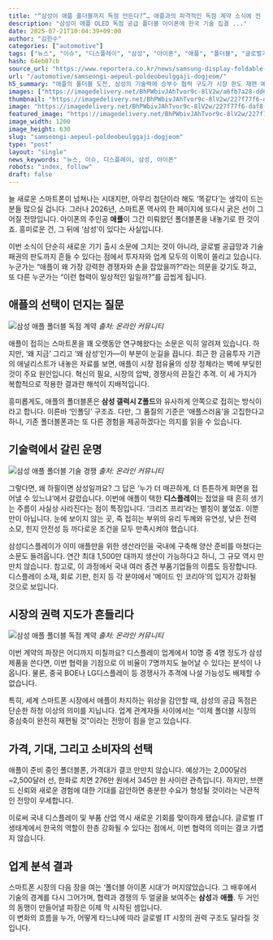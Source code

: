 ```yaml
---
title: "“삼성이 애플 폴더블까지 독점 만든다?”… 애플과의 파격적인 독점 계약 소식에 전 세계 ‘발칵’"
description: "삼성이 애플 OLED 독점 공급 폴더블 아이폰에 한국 기술 집결 ..."
date: 2025-07-21T10:04:39+09:00
author: "김한수"
categories: ["automotive"]
tags: ["뉴스", "이슈", "디스플레이", "삼성", "아이폰", "애플", "폴더블", "글로벌기술패권", "산업지형재편"]
hash: 64eb87cb
source_url: "https://www.reportera.co.kr/news/samsung-display-foldable-iphone/"
url: "/automotive/samseongi-aepeul-poldeobeulggaji-dogjeom/"
h5_summary: "애플의 폴더블 도전, 삼성의 기술력에 승부수 협력 구도가 시장 판도 재편 예고"
images: ["https://imagedelivery.net/BhPWbivJAhTvor9c-8lV2w/a6fb7a28-dd64-450b-6402-2e0846192300/public", "https://imagedelivery.net/BhPWbivJAhTvor9c-8lV2w/52a452d8-abc7-4adc-673b-991ac654fb00/public", "https://imagedelivery.net/BhPWbivJAhTvor9c-8lV2w/227f77f6-daf8-4710-53ab-cfa891a6f800/public", "https://imagedelivery.net/BhPWbivJAhTvor9c-8lV2w/a8794c93-31dd-4bce-257c-b1df0ea43100/public"]
thumbnail: "https://imagedelivery.net/BhPWbivJAhTvor9c-8lV2w/227f77f6-daf8-4710-53ab-cfa891a6f800/public"
image: "https://imagedelivery.net/BhPWbivJAhTvor9c-8lV2w/227f77f6-daf8-4710-53ab-cfa891a6f800/public"
featured_image: "https://imagedelivery.net/BhPWbivJAhTvor9c-8lV2w/227f77f6-daf8-4710-53ab-cfa891a6f800/public"
image_width: 1200
image_height: 630
slug: "samseongi-aepeul-poldeobeulggaji-dogjeom"
type: "post"
layout: "single"
news_keywords: "뉴스, 이슈, 디스플레이, 삼성, 아이폰"
robots: "index, follow"
draft: false
---
```


늘 새로운 스마트폰이 넘쳐나는 시대지만, 아무리 첨단이라 해도 ‘똑같다’는 생각이 드는 분들 많으실 겁니다. 그러나 2026년, 스마트폰 역사의 한 페이지에 또다시 굵은 선이 그어질 전망입니다. 아이폰의 주인공 **애플**이 그간 미뤄왔던 폴더블폰을 내놓기로 한 것이죠. 흥미로운 건, 그 뒤에 ‘삼성’이 있다는 사실입니다.

이번 소식이 단순히 새로운 기기 출시 소문에 그치는 것이 아니라, 글로벌 공급망과 기술 패권의 판도까지 흔들 수 있다는 점에서 투자자와 업계 모두의 이목이 쏠리고 있습니다. 누군가는 “애플이 왜 가장 강력한 경쟁자와 손을 잡았을까?”라는 의문을 갖기도 하고, 또 다른 누군가는 “이런 협력이 일상적인 일일까?”를 곱씹게 됩니다.

## 애플의 선택이 던지는 질문

![삼성 애플 폴더블 독점 계약](https://imagedelivery.net/BhPWbivJAhTvor9c-8lV2w/a8794c93-31dd-4bce-257c-b1df0ea43100/public)
*출처: 온라인 커뮤니티*


애플이 접히는 스마트폰을 꽤 오랫동안 연구해왔다는 소문은 익히 알려져 있습니다. 하지만, ‘왜 지금’ 그리고 ‘왜 삼성’인가—이 부분이 눈길을 끕니다. 최근 한 금융투자 기관의 애널리스트가 내놓은 자료를 보면, 애플이 시장 점유율의 성장 정체라는 벽에 부딪힌 것이 주요 원인입니다. 혁신의 필요, 시장의 압박, 경쟁사의 끈질긴 추격. 이 세 가지가 복합적으로 작용한 결과란 해석이 지배적입니다.

흥미롭게도, 애플의 폴더블폰은 **삼성 갤럭시 Z폴드**와 유사하게 안쪽으로 접히는 방식이라고 합니다. 이른바 ‘인폴딩’ 구조죠. 다만, 그 품질의 기준은 ‘애플스러움’을 고집한다고 하니, 기존 폴더블폰과는 또 다른 경험을 제공하겠다는 의지를 읽을 수 있습니다.

## 기술력에서 갈린 운명

![삼성 애플 폴더블 기술 경쟁](https://imagedelivery.net/BhPWbivJAhTvor9c-8lV2w/52a452d8-abc7-4adc-673b-991ac654fb00/public)
*출처: 온라인 커뮤니티*


그렇다면, 왜 하필이면 삼성일까요? 그 답은 ‘누가 더 매끈하게, 더 튼튼하게 화면을 접어낼 수 있느냐’에서 갈렸습니다. 이번에 애플이 택한 **디스플레이**는 접었을 때 흔히 생기는 주름이 사실상 사라진다는 점이 특징입니다. ‘크리즈 프리’라는 별칭이 붙었죠. 이뿐만이 아닙니다. 눈에 보이지 않는 곳, 즉 접히는 부위의 유리 두께와 유연성, 낮은 전력 소모, 힌지 안전성 등 까다로운 조건을 모두 만족시켜야 했습니다.

삼성디스플레이가 이미 애플만을 위한 생산라인을 국내에 구축해 양산 준비를 마쳤다는 소문도 들려옵니다. 연간 최대 1,500만 대까지 생산이 가능하다고 하니, 그 규모 역시 만만치 않습니다. 참고로, 이 과정에서 국내 여러 중견 부품기업들의 이름도 등장합니다. 디스플레이 소재, 회로 기판, 힌지 등 각 분야에서 ‘메이드 인 코리아’의 입지가 강화될 것으로 보입니다.

## 시장의 권력 지도가 흔들리다

![삼성 애플 폴더블 독점 계약](https://imagedelivery.net/BhPWbivJAhTvor9c-8lV2w/a6fb7a28-dd64-450b-6402-2e0846192300/public)
*출처: 온라인 커뮤니티*


이번 계약의 파장은 어디까지 미칠까요? 디스플레이 업계에서 10명 중 4명 정도가 삼성 제품을 쓴다면, 이번 협력을 기점으로 이 비율이 7명까지도 늘어날 수 있다는 분석이 나옵니다. 물론, 중국 BOE나 LG디스플레이 등 경쟁사가 추격에 나설 가능성도 배제할 수 없습니다.

특히, 세계 스마트폰 시장에서 애플이 차지하는 위상을 감안할 때, 삼성의 공급 독점은 단순한 하청 이상의 의미를 지닙니다. 업계 관계자들 사이에서는 “이제 폴더블 시장의 중심축이 완전히 재편될 것”이라는 전망이 힘을 얻고 있습니다.

## 가격, 기대, 그리고 소비자의 선택

애플이 준비 중인 폴더블폰, 가격대가 결코 만만치 않습니다. 예상가는 2,000달러~2,500달러 선, 한화로 치면 276만 원에서 345만 원 사이란 관측입니다. 하지만, 브랜드 신뢰와 새로운 경험에 대한 기대를 감안하면 충분한 수요가 형성될 것이라는 낙관적인 전망이 우세합니다.

이로써 국내 디스플레이 및 부품 산업 역시 새로운 기회를 맞이하게 됐습니다. 글로벌 IT 생태계에서 한국의 역할이 한층 강화될 수 있다는 점에서, 이번 협력의 의미는 결코 가볍지 않습니다.

## 업계 분석 결과

스마트폰 시장의 다음 장을 여는 ‘폴더블 아이폰 시대’가 머지않았습니다. 그 배후에서 기술의 경계를 다시 그어가며, 협력과 경쟁의 두 얼굴을 보여주는 **삼성**과 **애플**. 두 거인의 동맹이 만들어낼 파장은 이제 막 시작된 셈입니다.  
이 변화의 흐름을 누가, 어떻게 타느냐에 따라 글로벌 IT 시장의 권력 구조도 달라질 것입니다.
